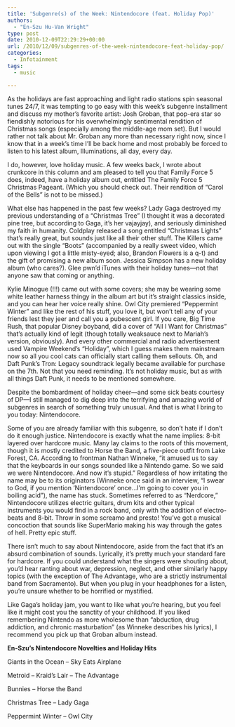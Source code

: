 ```yaml
---
title: 'Subgenre(s) of the Week: Nintendocore (feat. Holiday Pop)'
authors: 
  - "En-Szu Hu-Van Wright"
type: post
date: 2010-12-09T22:29:29+00:00
url: /2010/12/09/subgenres-of-the-week-nintendocore-feat-holiday-pop/
categories:
  - Infotainment
tags:
  - music

---
```

As the holidays are fast approaching and light radio stations spin seasonal tunes 24/7, it was tempting to go easy with this week’s subgenre installment and discuss my mother’s favorite artist: Josh Groban, that pop-era star so fiendishly notorious for his overwhelmingly sentimental rendition of Christmas songs (especially among the middle-age mom set). But I would rather not talk about Mr. Groban any more than necessary right now, since I know that in a week’s time I’ll be back home and most probably be forced to listen to his latest album, Illuminations, all day, every day.

I do, however, love holiday music. A few weeks back, I wrote about crunkcore in this column and am pleased to tell you that Family Force 5 does, indeed, have a holiday album out, entitled The Family Force 5 Christmas Pageant. (Which you should check out. Their rendition of “Carol of the Bells” is not to be missed.)

What else has happened in the past few weeks? Lady Gaga destroyed my previous understanding of a “Christmas Tree” (I thought it was a decorated pine tree, but according to Gaga, it’s her vajayjay), and seriously diminished my faith in humanity. Coldplay released a song entitled “Christmas Lights” that’s really great, but sounds just like all their other stuff. The Killers came out with the single “Boots” (accompanied by a really sweet video, which upon viewing I got a little misty-eyed; also, Brandon Flowers is a q-t) and the gift of promising a new album soon. Jessica Simpson has a new holiday album (who cares?). Glee pwn’d iTunes with their holiday tunes—not that anyone saw that coming or anything.

Kylie Minogue (!!!) came out with some covers; she may be wearing some white leather harness thingy in the album art but it’s straight classics inside, and you can hear her voice really shine. Owl City premiered “Peppermint Winter” and like the rest of his stuff, you love it, but won’t tell any of your friends lest they jeer and call you a pubescent girl. If you care, Big Time Rush, that popular Disney boyband, did a cover of “All I Want for Christmas” that’s actually kind of legit (though totally weaksauce next to Mariah’s version, obviously). And every other commercial and radio advertisement used Vampire Weekend’s “Holiday”, which I guess makes them mainstream now so all you cool cats can officially start calling them sellouts. Oh, and Daft Punk’s Tron: Legacy soundtrack legally became available for purchase on the 7th. Not that you need reminding. It’s not holiday music, but as with all things Daft Punk, it needs to be mentioned somewhere.

Despite the bombardment of holiday cheer—and some sick beats courtesy of DP—I still managed to dig deep into the terrifying and amazing world of subgenres in search of something truly unusual. And that is what I bring to you today: Nintendocore.

Some of you are already familiar with this subgenre, so don’t hate if I don’t do it enough justice. Nintendocore is exactly what the name implies: 8-bit layered over hardcore music. Many lay claims to the roots of this movement, though it is mostly credited to Horse the Band, a five-piece outfit from Lake Forest, CA. According to frontman Nathan Winneke, “it amused us to say that the keyboards in our songs sounded like a Nintendo game. So we said we were Nintendocore. And now it’s stupid.” Regardless of how irritating the name may be to its originators (Winneke once said in an interview, “I swear to God, if you mention ‘Nintendocore’ once…I’m going to cover you in boiling acid”), the name has stuck. Sometimes referred to as “Nerdcore,” Nintendocore utilizes electric guitars, drum kits and other typical instruments you would find in a rock band, only with the addition of electro-beats and 8-bit. Throw in some screamo and presto! You’ve got a musical concoction that sounds like SuperMario making his way through the gates of hell. Pretty epic stuff.

There isn’t much to say about Nintendocore, aside from the fact that it’s an absurd combination of sounds. Lyrically, it’s pretty much your standard fare for hardcore. If you could understand what the singers were shouting about, you’d hear ranting about war, depression, neglect, and other similarly happy topics (with the exception of The Advantage, who are a strictly instrumental band from Sacramento). But when you plug in your headphones for a listen, you’re unsure whether to be horrified or mystified.

Like Gaga’s holiday jam, you want to like what you’re hearing, but you feel like it might cost you the sanctity of your childhood. If you liked remembering Nintendo as more wholesome than “abduction, drug addiction, and chronic masturbation” (as Winneke describes his lyrics), I recommend you pick up that Groban album instead.

**En-Szu’s Nintendocore Novelties and Holiday Hits**

Giants in the Ocean &#8211; Sky Eats Airplane

Metroid &#8211; Kraid&#8217;s Lair &#8211; The Advantage

Bunnies &#8211; Horse the Band

Christmas Tree &#8211; Lady Gaga

Peppermint Winter &#8211; Owl City